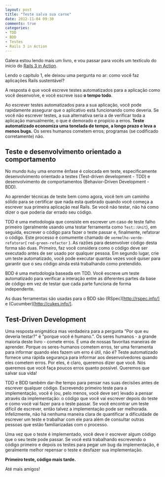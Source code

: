 ```yaml
---
layout: post
title: "Teste salva sua carne"
date: 2012-11-04 09:30
comments: true
categories:
- TDD
- BDD
- Testes
- Rails 3 in Action
---
```

<!--more-->
Galera estou lendo mais um livro, e vou passar para vocês um textículo do inicio do [Rails 3 in Action](http://www.amazon.com/Rails-3-Action-Ryan-Bigg/dp/1935182277).

Lendo o capitulo 1, ele deixou uma pergunta no ar: como você faz aplicações Rails sustentável?

A resposta é que você escreve testes automatizados para a aplicação como você desenvolve, e você escreve isso **o tempo todo**.

Ao escrever testes automatizados para a sua aplicação, você pode rapidamente assegurar que o aplicativo está funcionando
como deveria. Se você não escrever testes, a sua alternativa seria a de verificar toda a aplicação manualmente, o que é
demorado e propício a erros. **Teste automatizado economiza uma tonelada de tempo, a longo prazo e leva a menos bugs.** Os
seres humanos cometem erros; programas (se codificado corretamente) não.

## Teste e desenvolvimento orientado a comportamento

No mundo `Ruby` uma enorme ênfase é colocada em teste, especificamente  desenvolvimento orientado a testes (Test-driven
 development - TDD) e desenvolvimento de comportamentos (Behavior-Driven Development - BDD).

Ao aprender técnicas de teste bem como agora, você tem um caminho sólido para se certificar que nada esta quebrado quando
você começa a escrever sua primeira aplicação real Rails. Se você não testar, não há como dizer o que poderia dar errado
seu código.

TDD é uma metodologia que consiste em escrever um caso de teste falho primeiro (geralmente usando uma testar ferramenta
como `Test::Unit`), em seguida, escrever o código para fazer o teste passar e, finalmente, refatorar o código. Este
processo é comumente chamado de `vermelho-verde-refatorar`( `red-green-refactor` ). As razões para desenvolver código desta
forma são duas. Primeiro, faz você considera como o código deve ser executado antes de ser usado por qualquer pessoa. Em
segundo lugar, crie um teste automatizado, você pode executar quantas vezes você quiser para garantir que o seu código ainda
está trabalhando como pretendido.

BDD é uma metodologia baseada em TDD. Você escreve um teste automatizado para verificar a interação entre as diferentes
partes da base de código em vez de testar que cada parte funciona de forma independente.

As duas ferramentas são usadas para o BDD são (RSpec)[http://rspec.info/] e (Cucumber)[http://cukes.info/].

## Test-Driven Development

Uma resposta enigmática mas verdadeira para a pergunta "Por que eu deveria testar?" é "porque você é humano.". Os seres
humanos - a grande maioria deste livro - comete erros. É uma de nossas favoritas maneiras de aprender. Porque os
seres-humanos cometem erros, ter uma ferramenta para informar quando eles fazem um erro é útil, não é? Teste automatizado
fornece uma rápida segurança para informar aos desenvolvedores quando eles cometem erros. Por eles, é claro, queremos dizer
que você. Nós queremos que você faça poucos erros quanto possível. Queremos que salvar sua vida!

TDD e BDD também dar-lhe tempo para pensar nas suas decisões antes de escrever qualquer código. Escrevendo primeiro teste
para a implementação, você é (ou, pelo menos, você deve ser) levado a pensar através da implementação: o código que você
vai escrever depois do teste e como você vai fazer para o teste passar. Se você encontrar um teste difícil de escrever,
então talvez a implementação pode ser melhorada. Infelizmente, não há nenhuma maneira clara de quantificar a dificuldade de
escrever um teste e trabalhar com ele para além de consultar outras pessoas que estão familiarizadas com o processo.

Uma vez que o teste é implementado, você deve ir escrever algum código que o seu teste pode passar. Se você está
trabalhando escrevendo o código primeiro e depois os testes para pegar um bug da implementação, é geralmente melhor
repensar o teste e desfazer sua implementação.

**Primeiro teste, código mais tarde.**

Até mais amigos!
